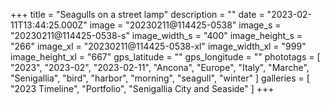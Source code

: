 +++
title = "Seagulls on a street lamp"
description = ""
date = "2023-02-11T13:44:25.000Z"
image = "20230211@114425-0538"
image_s = "20230211@114425-0538-s"
image_width_s = "400"
image_height_s = "266"
image_xl = "20230211@114425-0538-xl"
image_width_xl = "999"
image_height_xl = "667"
gps_latitude = ""
gps_longitude = ""
phototags = [ "2023", "2023-02", "2023-02-11", "Ancona", "Europe", "Italy", "Marche", "Senigallia", "bird", "harbor", "morning", "seagull", "winter" ]
galleries = [ "2023 Timeline", "Portfolio", "Senigallia City and Seaside" ]
+++
